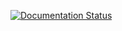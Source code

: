 [![Documentation Status](https://github.com/riscv-mcu/e203_hbirdv2/workflows/Deploy%20Documentation/badge.svg)](https://alexies-he-read-docs.readthedocs.io/en/latest/)
